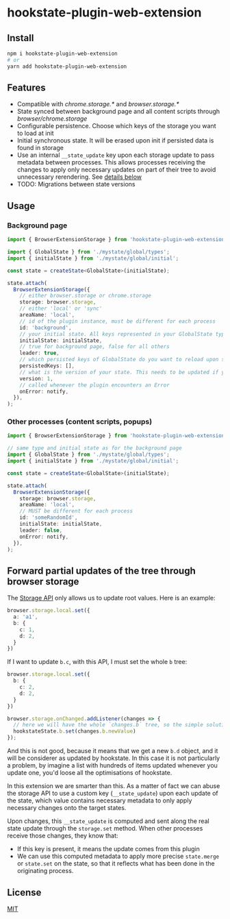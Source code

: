 # hookstate-plugin-web-extension

## Install
```bash
npm i hookstate-plugin-web-extension
# or
yarn add hookstate-plugin-web-extension
```

## Features
- Compatible with _chrome.storage.*_ and _browser.storage.*_
- State synced between background page and all content scripts through _browser/chrome.storage_
- Configurable persistence. Choose which keys of the storage you want to load at init
- Initial synchronous state. It will be erased upon init if persisted data is found in storage
- Use an internal `__state_update` key upon each storage update to pass metadata between processes.
  This allows processes receiving the changes to apply only necessary updates on part of their tree to avoid unnecessary rerendering.
  See [details below](#forward-partial-updates-of-the-tree-through-browser-storage)
- TODO: Migrations between state versions

## Usage

### Background page
```ts
import { BrowserExtensionStorage } from 'hookstate-plugin-web-extension';

import { GlobalState } from './mystate/global/types';
import { initialState } from './mystate/global/initial';

const state = createState<GlobalState>(initialState);

state.attach(
  BrowserExtensionStorage({
    // either browser.storage or chrome.storage
    storage: browser.storage,
    // either 'local' or 'sync'
    areaName: 'local',
    // id of the plugin instance, must be different for each process
    id: 'background',
    // your initial state. All keys represented in your GlobalState type MUST be present in this one
    initialState: initialState,
    // true for background page, false for all others
    leader: true,
    // which persisted keys of GlobalState do you want to reload upon start?
    persistedKeys: [],
    // what is the version of your state. This needs to be updated if you need to run a migration script (TODO)
    version: 1,
    // called whenever the plugin encounters an Error
    onError: notify,
  }),
);
```

### Other processes (content scripts, popups)
```ts
import { BrowserExtensionStorage } from 'hookstate-plugin-web-extension';

// same type and initial state as for the background page
import { GlobalState } from './mystate/global/types';
import { initialState } from './mystate/global/initial';

const state = createState<GlobalState>(initialState);

state.attach(
  BrowserExtensionStorage({
    storage: browser.storage,
    areaName: 'local',
    // MUST be different for each process
    id: 'someRandomId',
    initialState: initialState,
    leader: false,
    onError: notify,
  }),
);
```

## Forward partial updates of the tree through browser storage
The [Storage API](https://developer.mozilla.org/en-US/docs/Mozilla/Add-ons/WebExtensions/API/storage/StorageArea/set) only
allows us to update root values. Here is an example:
```ts
browser.storage.local.set({
  a: 'a1',
  b: {
    c: 1,
    d: 2,
  }
})
```

If I want to update `b.c`, with this API, I must set the whole `b` tree:
```ts
browser.storage.local.set({
  b: {
    c: 2,
    d: 2,
  }
})

browser.storage.onChanged.addListener(changes => {
  // here we will have the whole `changes.b` tree, so the simple solution would be:
  hookstateState.b.set(changes.b.newValue)
});
```

And this is not good, because it means that we get a new `b.d` object, and it will be considerer as updated by hookstate.
In this case it is not particularly a problem, by imagine a list with hundreds of items updated whenever you update one,
you'd loose all the optimisations of hookstate.

In this extension we are smarter than this. As a matter of fact we can abuse the storage API to use a custom key (`__state_update`)
upon each update of the state, which value contains necessary metadata to only apply necessary changes onto the target states.

Upon changes, this `__state_update` is computed and sent along the real state update through the `storage.set` method.
When other processes receive those changes, they know that:
- If this key is present, it means the update comes from this plugin
- We can use this computed metadata to apply more precise `state.merge` or `state.set` on the state, so that it reflects
  what has been done in the originating process.

## License
[MIT](http://mit-license.org)
